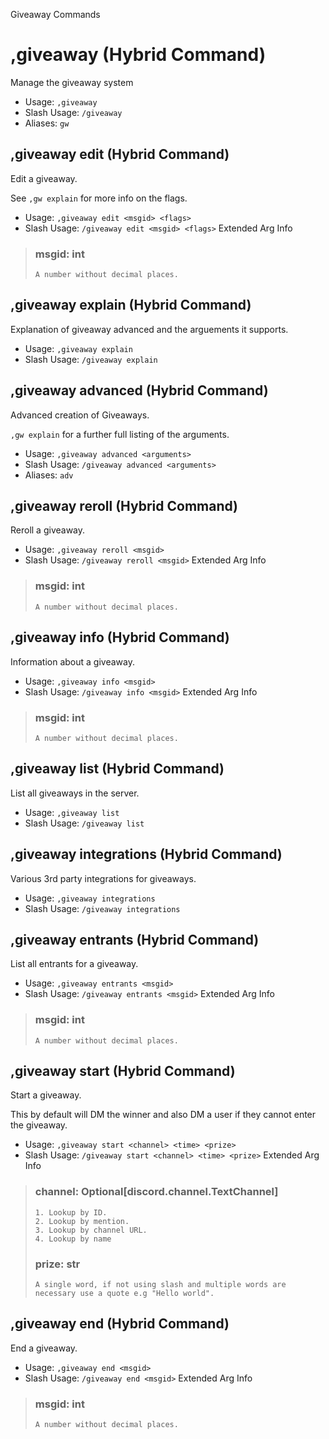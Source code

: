 Giveaway Commands

# ,giveaway (Hybrid Command)
Manage the giveaway system<br/>
 - Usage: `,giveaway`
 - Slash Usage: `/giveaway`
 - Aliases: `gw`
## ,giveaway edit (Hybrid Command)
Edit a giveaway.<br/>

See `,gw explain` for more info on the flags.<br/>
 - Usage: `,giveaway edit <msgid> <flags>`
 - Slash Usage: `/giveaway edit <msgid> <flags>`
Extended Arg Info
> ### msgid: int
> ```
> A number without decimal places.
> ```
## ,giveaway explain (Hybrid Command)
Explanation of giveaway advanced and the arguements it supports.<br/>
 - Usage: `,giveaway explain`
 - Slash Usage: `/giveaway explain`
## ,giveaway advanced (Hybrid Command)
Advanced creation of Giveaways.<br/>


`,gw explain` for a further full listing of the arguments.<br/>
 - Usage: `,giveaway advanced <arguments>`
 - Slash Usage: `/giveaway advanced <arguments>`
 - Aliases: `adv`
## ,giveaway reroll (Hybrid Command)
Reroll a giveaway.<br/>
 - Usage: `,giveaway reroll <msgid>`
 - Slash Usage: `/giveaway reroll <msgid>`
Extended Arg Info
> ### msgid: int
> ```
> A number without decimal places.
> ```
## ,giveaway info (Hybrid Command)
Information about a giveaway.<br/>
 - Usage: `,giveaway info <msgid>`
 - Slash Usage: `/giveaway info <msgid>`
Extended Arg Info
> ### msgid: int
> ```
> A number without decimal places.
> ```
## ,giveaway list (Hybrid Command)
List all giveaways in the server.<br/>
 - Usage: `,giveaway list`
 - Slash Usage: `/giveaway list`
## ,giveaway integrations (Hybrid Command)
Various 3rd party integrations for giveaways.<br/>
 - Usage: `,giveaway integrations`
 - Slash Usage: `/giveaway integrations`
## ,giveaway entrants (Hybrid Command)
List all entrants for a giveaway.<br/>
 - Usage: `,giveaway entrants <msgid>`
 - Slash Usage: `/giveaway entrants <msgid>`
Extended Arg Info
> ### msgid: int
> ```
> A number without decimal places.
> ```
## ,giveaway start (Hybrid Command)
Start a giveaway.<br/>

This by default will DM the winner and also DM a user if they cannot enter the giveaway.<br/>
 - Usage: `,giveaway start <channel> <time> <prize>`
 - Slash Usage: `/giveaway start <channel> <time> <prize>`
Extended Arg Info
> ### channel: Optional[discord.channel.TextChannel]
> 
> 
>     1. Lookup by ID.
>     2. Lookup by mention.
>     3. Lookup by channel URL.
>     4. Lookup by name
> 
>     
> ### prize: str
> ```
> A single word, if not using slash and multiple words are necessary use a quote e.g "Hello world".
> ```
## ,giveaway end (Hybrid Command)
End a giveaway.<br/>
 - Usage: `,giveaway end <msgid>`
 - Slash Usage: `/giveaway end <msgid>`
Extended Arg Info
> ### msgid: int
> ```
> A number without decimal places.
> ```
